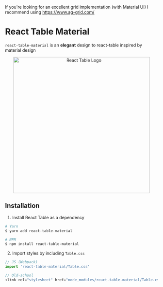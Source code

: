 If you're looking for an excellent grid implementation (with Material UI) I recommend using https://www.ag-grid.com/

# React Table Material

`react-table-material` is an **elegant** design to react-table inspired by material design

<div style="text-align:center;">
  <a href="https://github.com/annamatveev/react-table-material" target="\_parent"><img src="https://i.imgur.com/2cvHJZX.png" alt="React Table Logo" style="width:450px;"/></a>
</div>

## Installation
1. Install React Table as a dependency
```bash
# Yarn
$ yarn add react-table-material

# NPM
$ npm install react-table-material
```

2. Import styles by including `Table.css`
```javascript
// JS (Webpack)
import 'react-table-material/Table.css'

// Old-school
<link rel="stylesheet" href="node_modules/react-table-material/Table.css">
```
